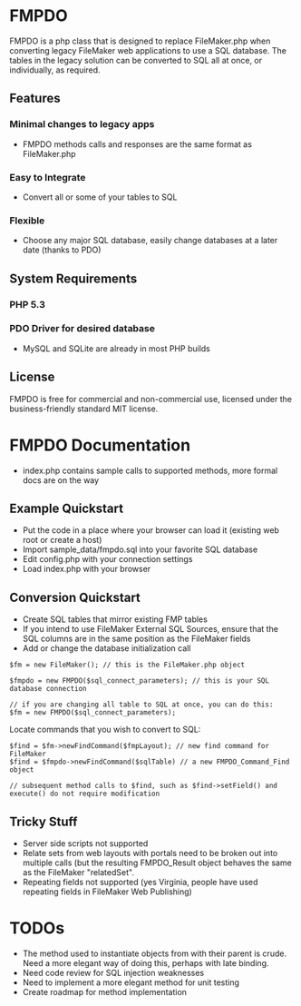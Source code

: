 # FMPDO

FMPDO is a php class that is designed to replace FileMaker.php when converting legacy FileMaker web applications to use a SQL database. The tables in the legacy solution can be converted to SQL all at once, or individually, as required.


## Features
### Minimal changes to legacy apps
* FMPDO methods calls and responses are the same format as FileMaker.php

### Easy to Integrate
* Convert all or some of your tables to SQL

### Flexible
* Choose any major SQL database, easily change databases at a later date (thanks to PDO)


 
## System Requirements

### PHP 5.3
### PDO Driver for desired database
* MySQL and SQLite are already in most PHP builds




## License

FMPDO is free for commercial and non-commercial use, licensed under the business-friendly standard MIT license.


# FMPDO Documentation

* index.php contains sample calls to supported methods, more formal docs are on the way

## Example Quickstart
* Put the code in a place where your browser can load it (existing web root or create a host)
* Import sample_data/fmpdo.sql into your favorite SQL database
* Edit config.php with your connection settings
* Load index.php with your browser


## Conversion Quickstart
* Create SQL tables that mirror existing FMP tables
* If you intend to use FileMaker External SQL Sources, ensure that the SQL columns are in the same position as the FileMaker fields
* Add or change the database initialization call


```
$fm = new FileMaker(); // this is the FileMaker.php object

$fmpdo = new FMPDO($sql_connect_parameters); // this is your SQL database connection

// if you are changing all table to SQL at once, you can do this:
$fm = new FMPDO($sql_connect_parameters);
```

Locate commands that you wish to convert to SQL:


```
$find = $fm->newFindCommand($fmpLayout); // new find command for FileMaker
$find = $fmpdo->newFindCommand($sqlTable) // a new FMPDO_Command_Find object

// subsequent method calls to $find, such as $find->setField() and execute() do not require modification
```


## Tricky Stuff
* Server side scripts not supported
* Relate sets from web layouts with portals need to be broken out into multiple calls (but the resulting FMPDO_Result object behaves the same as the FileMaker "relatedSet".
* Repeating fields not supported (yes Virginia, people have used repeating fields in FileMaker Web Publishing)

# TODOs
* The method used to instantiate objects from with their parent is crude. Need a more elegant way of doing this, perhaps with late binding.
* Need code review for SQL injection weaknesses
* Need to implement a more elegant method for unit testing
* Create roadmap for method implementation


